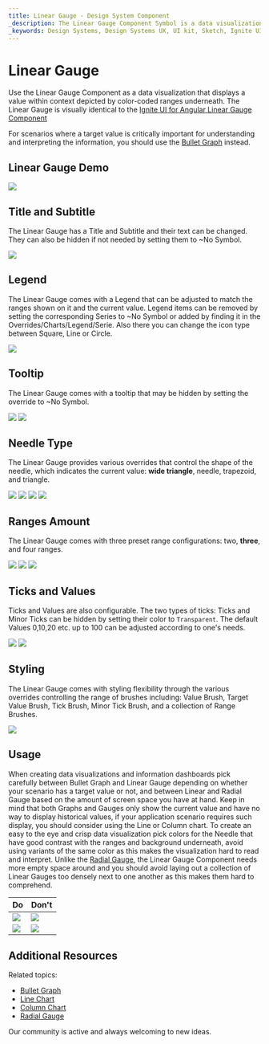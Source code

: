 ```yaml
---
title: Linear Gauge - Design System Component
_description: The Linear Gauge Component Symbol is a data visualization that displays a value in a certain context.
_keywords: Design Systems, Design Systems UX, UI kit, Sketch, Ignite UI for Angular, Sketch to Angular, Sketch to Angular, Angular, Angular Design System, Export code from Sketch, Design Kits for Angular, Sketch HTML, Sketch to HTML, Sketch UI kits
---
```


# Linear Gauge

Use the Linear Gauge Component as a data visualization that displays a value within context depicted by color-coded ranges underneath. The Linear Gauge is visually identical to the [Ignite UI for Angular Linear Gauge Component](https://www.infragistics.com/products/ignite-ui-angular/angular/components/lineargauge.html)

For scenarios where a target value is critically important for understanding and interpreting the information, you should use the [Bullet Graph](bullet-graph.md) instead.

## Linear Gauge Demo

<img class="responsive-img" src="../images/linear_gauge_three_ranges.png" srcset="../images/linear_gauge_three_ranges@2x.png 2x" />

## Title and Subtitle

The Linear Gauge has a Title and Subtitle and their text can be changed. They can also be hidden if not needed by setting them to ~No Symbol.

<img class="responsive-img" src="../images/linear_gauge_title-off.png" srcset="../images/linear_gauge_title-off@2x.png 2x" />

## Legend

The Linear Gauge comes with a Legend that can be adjusted to match the ranges shown on it and the current value. Legend items can be removed by setting the corresponding Series to ~No Symbol or added by finding it in the Overrides/Charts/Legend/Serie. Also there you can change the icon type between Square, Line or Circle.

<img class="responsive-img" src="../images/linear_gauge_legend.png" srcset="../images/linear_gauge_legend@2x.png 2x" />

## Tooltip

The Linear Gauge comes with a tooltip that may be hidden by setting the override to ~No Symbol.

<img class="responsive-img" src="../images/linear_gauge_tooltip-off.png" srcset="../images/linear_gauge_tooltip-off@2x.png 2x" />
<img class="responsive-img" src="../images/linear_gauge_tooltip-on.png" srcset="../images/linear_gauge_tooltip-on@2x.png 2x" />

## Needle Type

The Linear Gauge provides various overrides that control the shape of the needle, which indicates the current value: **wide triangle**, needle, trapezoid, and triangle.

<img class="responsive-img" src="../images/linear_gauge_three_ranges.png" srcset="../images/linear_gauge_three_ranges@2x.png 2x" />
<img class="responsive-img" src="../images/linear_gauge_needle.png" srcset="../images/linear_gauge_needle@2x.png 2x" />
<img class="responsive-img" src="../images/linear_gauge_trapezoid.png" srcset="../images/linear_gauge_trapezoid@2x.png 2x" />
<img class="responsive-img" src="../images/linear_gauge_triangle.png" srcset="../images/linear_gauge_triangle@2x.png 2x" />

## Ranges Amount

The Linear Gauge comes with three preset range configurations: two, **three**, and four ranges.

<img class="responsive-img" src="../images/linear_gauge_two_ranges.png" srcset="../images/linear_gauge_two_ranges@2x.png 2x" />
<img class="responsive-img" src="../images/linear_gauge_three_ranges.png" srcset="../images/linear_gauge_three_ranges@2x.png 2x" />
<img class="responsive-img" src="../images/linear_gauge_four_ranges.png" srcset="../images/linear_gauge_four_ranges@2x.png 2x" />

## Ticks and Values

Ticks and Values are also configurable. The two types of ticks: Ticks and Minor Ticks can be hidden by setting their color to `Transparent`. The default Values 0,10,20 etc. up to 100 can be adjusted according to one's needs.

<img class="responsive-img" src="../images/linear_gauge_ticks.png" srcset="../images/linear_gauge_ticks@2x.png 2x" />
<img class="responsive-img" src="../images/linear_gauge_values.png" srcset="../images/linear_gauge_values@2x.png 2x" />

## Styling

The Linear Gauge comes with styling flexibility through the various overrides controlling the range of brushes including: Value Brush, Target Value Brush, Tick Brush, Minor Tick Brush, and a collection of Range Brushes.

<img class="responsive-img" src="../images/linear_gauge_styling.png" srcset="../images/linear_gauge_styling@2x.png 2x" />

## Usage

When creating data visualizations and information dashboards pick carefully between Bullet Graph and Linear Gauge depending on whether your scenario has a target value or not, and between Linear and Radial Gauge based on the amount of screen space you have at hand. Keep in mind that both Graphs and Gauges only show the current value and have no way to display historical values, if your application scenario requires such display, you should consider using the Line or Column chart.
To create an easy to the eye and crisp data visualization pick colors for the Needle that have good contrast with the ranges and background underneath, avoid using variants of the same color as this makes the visualization hard to read and interpret. Unlike the [Radial Gauge](radial-gauge.md), the Linear Gauge Component needs more empty space around and you should avoid laying out a collection of Linear Gauges too densely next to one another as this makes them hard to comprehend.

| Do                                                                                 | Don't                                                                                  |
| ---------------------------------------------------------------------------------- | -------------------------------------------------------------------------------------- |
| <img class="responsive-img" src="../images/linear_gauge_do1.png" srcset="../images/linear_gauge_do1@2x.png 2x" /> | <img class="responsive-img" src="../images/linear_gauge_dont1.png" srcset="../images/linear_gauge_dont1@2x.png 2x" /> |
| <img class="responsive-img" src="../images/linear_gauge_do2.png" srcset="../images/linear_gauge_do2@2x.png 2x" /> | <img class="responsive-img" src="../images/linear_gauge_dont2.png" srcset="../images/linear_gauge_dont2@2x.png 2x" /> |

## Additional Resources

Related topics:

- [Bullet Graph](bullet-graph.md)
- [Line Chart](line-chart.md)
- [Column Chart](column-chart.md)
- [Radial Gauge](radial-gauge.md)
  <div class="divider--half"></div>

Our community is active and always welcoming to new ideas.
